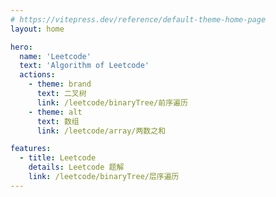 ```yaml
---
# https://vitepress.dev/reference/default-theme-home-page
layout: home

hero:
  name: 'Leetcode'
  text: 'Algorithm of Leetcode'
  actions:
    - theme: brand
      text: 二叉树
      link: /leetcode/binaryTree/前序遍历
    - theme: alt
      text: 数组
      link: /leetcode/array/两数之和

features:
  - title: Leetcode
    details: Leetcode 题解
    link: /leetcode/binaryTree/层序遍历
---
```

